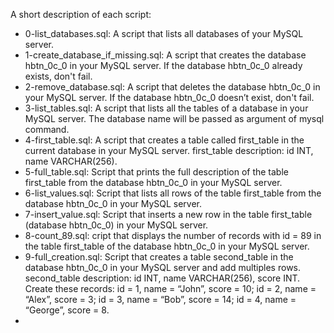 A short description of each script:
+ 0-list_databases.sql: A script that lists all databases of your MySQL server.
+ 1-create_database_if_missing.sql: A script that creates the database hbtn_0c_0 in your MySQL server. If the database hbtn_0c_0 already exists, don't fail.
+ 2-remove_database.sql: A script that deletes the database hbtn_0c_0 in your MySQL server. If the database hbtn_0c_0 doesn’t exist, don't fail.
+ 3-list_tables.sql: A script that lists all the tables of a database in your MySQL server. The database name will be passed as argument of mysql command.
+ 4-first_table.sql: A script that creates a table called first_table in the current database in your MySQL server. first_table description: id INT, name VARCHAR(256).
+ 5-full_table.sql: Script that prints the full description of the table first_table from the database hbtn_0c_0 in your MySQL server.
+ 6-list_values.sql: Script that lists all rows of the table first_table from the database hbtn_0c_0 in your MySQL server.
+ 7-insert_value.sql: Script that inserts a new row in the table first_table (database hbtn_0c_0) in your MySQL server.
+ 8-count_89.sql: cript that displays the number of records with id = 89 in the table first_table of the database hbtn_0c_0 in your MySQL server.
+ 9-full_creation.sql: Script that creates a table second_table in the database hbtn_0c_0 in your MySQL server and add multiples rows. second_table description:
id INT, name VARCHAR(256), score INT. Create these records: id = 1, name = “John”, score = 10; id = 2, name = “Alex”, score = 3; id = 3, name = “Bob”, score = 14; id = 4, name = “George”, score = 8.
+
